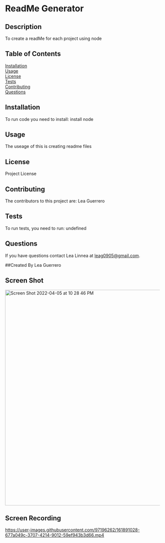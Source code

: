 
# ReadMe Generator
  
## Description
  To create a readMe for each project using node

## Table of Contents
[Installation](#installation)<br>
[Usage](#usage)<br>
[License](#license)<br>
[Tests](#tests)<br>
[Contributing](#contributing)<br>
[Questions](#questions)<br>

## Installation
To run code you need to install: install node

## Usage
The useage of this is creating readme files

## License
Project License  

## Contributing
The contributors to this project are: Lea Guerrero

## Tests
To run tests, you need to run: undefined

## Questions
If you have questions contact Lea Linnea at leag0905@gmail.com.

##Created By Lea Guerrero

## Screen Shot
<img width="702" alt="Screen Shot 2022-04-05 at 10 28 46 PM" src="https://user-images.githubusercontent.com/97196262/161890198-37907731-d257-4dc9-8cdd-f0ba4a9e141a.png">


## Screen Recording

https://user-images.githubusercontent.com/97196262/161891028-677a049c-3707-4214-9012-59ef943b3d66.mp4


